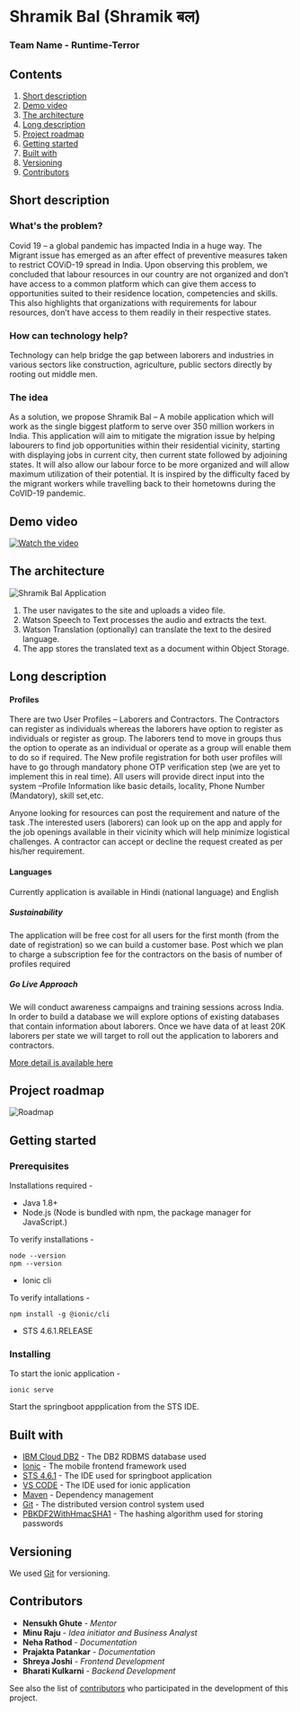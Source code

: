 # Shramik Bal (Shramik बल)
### Team Name - Runtime-Terror 
## Contents

1. [Short description](#short-description)
1. [Demo video](#demo-video)
1. [The architecture](#the-architecture)
1. [Long description](#long-description)
1. [Project roadmap](#project-roadmap)
1. [Getting started](#getting-started)
1. [Built with](#built-with)
1. [Versioning](#versioning)
1. [Contributors](#contributors)

## Short description

### What's the problem?

Covid 19 – a global pandemic has impacted India in a huge way. The Migrant issue has emerged as an after effect of preventive measures taken to restrict COViD-19 spread in India. Upon observing this problem, we concluded that labour resources in our country are not organized and don’t have access to a common platform which can give them access to opportunities suited to their residence location, competencies and skills. This also highlights that organizations with requirements for labour resources, don’t have access to them readily in their respective states.

### How can technology help?

Technology can help bridge the gap between laborers and industries in various sectors like construction, agriculture, public sectors directly by rooting out middle men.

### The idea

As a solution, we propose Shramik Bal – A mobile application which will work as the single biggest platform to serve over 350 million workers in India. This application will aim to mitigate the migration issue by helping labourers to find job opportunities within their residential vicinity, starting with displaying jobs in current city, then current state followed by adjoining states. It will also allow our labour force to be more organized and will allow maximum utilization of their potential. It is inspired by the difficulty faced by the migrant workers while travelling back to their hometowns during the CoVID-19 pandemic.

## Demo video

[![Watch the video](https://github.com/bmk15897/Runtime-Terror-Shramik-Bal/blob/master/f53d86b3-4841-4087-b084-87718360387e_200x200.png)](https://youtu.be/vOgCOoy_Bx0)

## The architecture

![Shramik Bal Application](https://github.com/bmk15897/Runtime-Terror-Shramik-Bal/blob/master/Runtime%20Terror_Shramik%20Bal_Architecture.JPG)

1. The user navigates to the site and uploads a video file.
2. Watson Speech to Text processes the audio and extracts the text.
3. Watson Translation (optionally) can translate the text to the desired language.
4. The app stores the translated text as a document within Object Storage.

## Long description

#### Profiles 
There are two User Profiles – Laborers and Contractors. The Contractors can register as individuals whereas the laborers have option to register as individuals or register as group.  The laborers tend to move in groups thus the option to operate as an individual or operate as a group will enable them to do so if required. The New profile registration for both user profiles will have to go through mandatory phone OTP verification step (we are yet to implement this in real time). All users will provide direct input into the system –Profile Information like basic details, locality, Phone Number (Mandatory), skill set,etc.

Anyone looking for resources can post the requirement and nature of the task .The interested users (laborers) can look up on the app and apply for the job openings available in their vicinity which will help minimize logistical challenges. A contractor can accept or decline the request created as per his/her requirement.

#### Languages

Currently application is available in Hindi (national language) and English

##### Sustainability

The application will be free cost for all users for the first month (from the date of registration) so we can build a customer base. Post which we plan to charge a subscription fee for the contractors on the basis of number of profiles required

##### Go Live Approach

We will conduct awareness campaigns and training sessions across India. In order to build a database we will explore options of existing databases that contain information about laborers. Once we have data of at least 20K laborers per state we will target to roll out the application to laborers and contractors.

[More detail is available here](https://github.com/bmk15897/Runtime-Terror-Shramik-Bal/blob/master/Women%20Hackathon_Runtime%20Terror_Participation.pdf)

## Project roadmap

![Roadmap](https://github.com/bmk15897/Runtime-Terror-Shramik-Bal/blob/master/Runtime%20Terror_Shramik%20Bal_Road%20Map.JPG)

## Getting started

### Prerequisites

Installations required - 

+ Java 1.8+
+ Node.js (Node is bundled with npm, the package manager for JavaScript.)

To verify installations - 
```
node --version
npm --version
```
+ Ionic cli 

To verify intallations -
```
npm install -g @ionic/cli
```
+ STS 4.6.1.RELEASE

### Installing

To start the ionic application - 

``` 
ionic serve
```

Start the springboot appplication from the STS IDE.

## Built with

* [IBM Cloud DB2](https://cloud.ibm.com/catalog/services/db2) - The DB2 RDBMS database used
* [Ionic](https://ionicframework.com/) - The mobile frontend framework used
* [STS 4.6.1](https://spring.io/tools) - The IDE used for springboot application
* [VS CODE](https://code.visualstudio.com/) - The IDE used for ionic application
* [Maven](https://maven.apache.org/) - Dependency management
* [Git](https://git-scm.com/) - The distributed version control system used
* [PBKDF2WithHmacSHA1](https://howtodoinjava.com/security/how-to-generate-secure-password-hash-md5-sha-pbkdf2-bcrypt-examples/) - The hashing algorithm used for storing passwords

## Versioning

We used [Git](https://git-scm.com/) for versioning.

## Contributors

* **Nensukh Ghute** - *Mentor*
* **Minu Raju** - *Idea initiator and Business Analyst*
* **Neha Rathod** - *Documentation*
* **Prajakta Patankar** - *Documentation*
* **Shreya Joshi** - *Frontend Development*
* **Bharati Kulkarni** - *Backend Development*

See also the list of [contributors](https://github.com/bmk15897/Runtime-Terror-Shramik-Bal/graphs/contributors) who participated in the development of this project.

